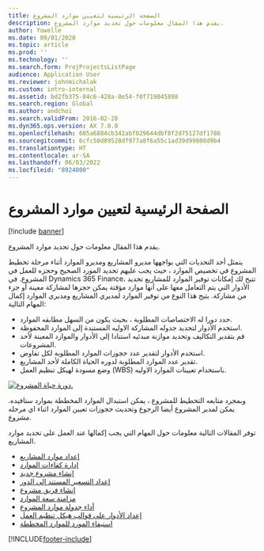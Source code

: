 ```yaml
---
title: الصفحة الرئيسية لتعيين موارد المشروع
description: يقدم هذا المقال معلومات حول تحديد موارد المشروع.
author: Yowelle
ms.date: 09/01/2020
ms.topic: article
ms.prod: ''
ms.technology: ''
ms.search.form: ProjProjectsListPage
audience: Application User
ms.reviewer: johnmichalak
ms.custom: intro-internal
ms.assetid: bd2fb375-84c6-428a-8e54-f0f719045898
ms.search.region: Global
ms.author: andchoi
ms.search.validFrom: 2016-02-28
ms.dyn365.ops.version: AX 7.0.0
ms.openlocfilehash: 605a6884cb342abf029644dbf8f2d75127df1786
ms.sourcegitcommit: 6cfc50d89528df977a8f6a55c1ad39d99800d9b4
ms.translationtype: HT
ms.contentlocale: ar-SA
ms.lasthandoff: 06/03/2022
ms.locfileid: "8924000"
---
```

# <a name="project-resourcing-home-page"></a>الصفحة الرئيسية لتعيين موارد المشروع

[!include [banner](../includes/banner.md)]

يقدم هذا المقال معلومات حول تحديد موارد المشروع.

يتمثل أحد التحديات التي يواجهها مديرو المشاريع ومديرو الموارد أثناء مرحلة تخطيط المشروع في تخصيص الموارد ، حيث يجب عليهم تحديد المورد الصحيح وحجزه للعمل في المشروع. في Dynamics 365 Finance، تتيح لك إمكانات توفير الموارد للمشاريع تحديد الأدوار التي يتم التعامل معها على أنها موارد مؤقتة يمكن حجزها لمشاركة معينة أو جزء من مشاركة. يتيح هذا النوع من توفير الموارد لمديري المشاريع ومديري الموارد إكمال المهام التالية:

- حدد دورا له الاختصاصات المطلوبة ، بحيث يكون من السهل مطابقه الموارد.
- استخدم الأدوار لتحديد جدوله المشاركة الاوليه المستندة إلى الموارد المحفوظة.
- قم بتقدير التكاليف وتحديد موازنة مبدئيه استنادا إلى الأدوار والموارد المعينة لأحد المشروعات.
- استخدم الأدوار لتقدير عدد حجوزات الموارد المطلوبة لكل تفاوض.
- تقدير عدد الموارد المطلوبة لدوره الحياة الكاملة لأحد المشاريع.
- وضع مسودة لهيكل تنظيم العمل (WBS) باستخدام تعيينات الموارد الاوليه.

[![دورة حياة المشروع.](./media/projectresourcing02-1024x812.jpg)](./media/projectresourcing02.jpg)

وبمجرد متابعه التخطيط للمشروع ، يمكن استبدال الموارد المخططة بموارد ستافيده. يمكن لمدير المشروع أيضا الرجوع وتحديث حجوزات تعيين الموارد اثناء اي مرحله مشروع.

توفر المقالات التالية معلومات حول المهام التي يجب إكمالها عند العمل على تحديد موارد المشاريع.

- [إعداد موارد المشاريع](set-up-project-resources.md)
- [إدارة كفاءات الموارد](manage-resource-competencies.md)
- [إنشاء مشروع جديد](create-new-project.md)
- [إعداد التسعير المستند إلى الدور](set-up-role-based-pricing.md)
- [إنشاء فريق مشروع](create-project-team.md)
- [مزامنة سعة الموارد](synchronize-resource-capacity.md)
- [أداء جدولة موارد المشروع](project-scheduling-performance.md)
- [إعداد الأدوار على قوالب هيكل تنظيم العمل](set-up-roles-wbs-template.md)
- [استيفاء المورد للموارد المخططة](resource-fulfillment-planned-resources.md)


[!INCLUDE[footer-include](../includes/footer-banner.md)]